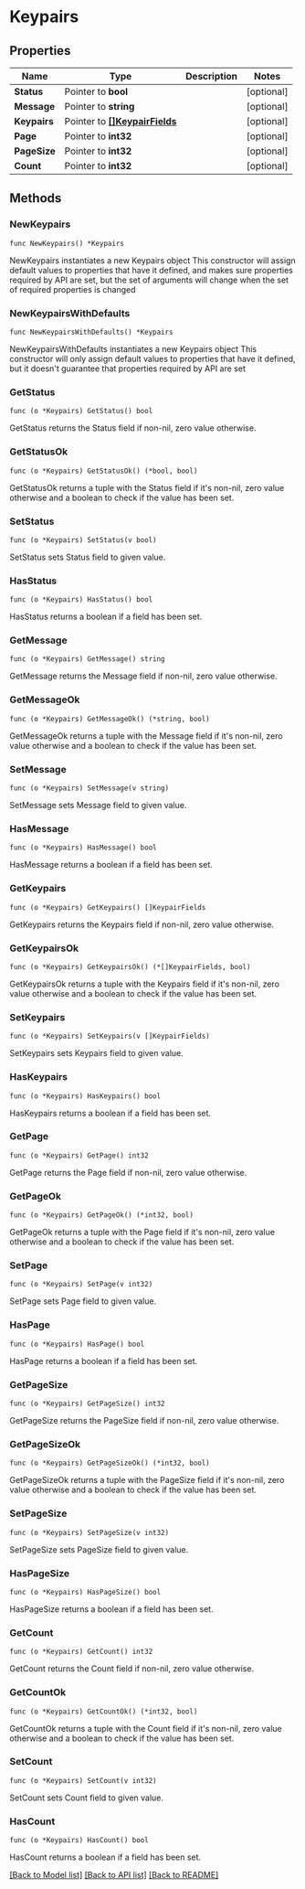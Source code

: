 # Keypairs

## Properties

Name | Type | Description | Notes
------------ | ------------- | ------------- | -------------
**Status** | Pointer to **bool** |  | [optional] 
**Message** | Pointer to **string** |  | [optional] 
**Keypairs** | Pointer to [**[]KeypairFields**](KeypairFields.md) |  | [optional] 
**Page** | Pointer to **int32** |  | [optional] 
**PageSize** | Pointer to **int32** |  | [optional] 
**Count** | Pointer to **int32** |  | [optional] 

## Methods

### NewKeypairs

`func NewKeypairs() *Keypairs`

NewKeypairs instantiates a new Keypairs object
This constructor will assign default values to properties that have it defined,
and makes sure properties required by API are set, but the set of arguments
will change when the set of required properties is changed

### NewKeypairsWithDefaults

`func NewKeypairsWithDefaults() *Keypairs`

NewKeypairsWithDefaults instantiates a new Keypairs object
This constructor will only assign default values to properties that have it defined,
but it doesn't guarantee that properties required by API are set

### GetStatus

`func (o *Keypairs) GetStatus() bool`

GetStatus returns the Status field if non-nil, zero value otherwise.

### GetStatusOk

`func (o *Keypairs) GetStatusOk() (*bool, bool)`

GetStatusOk returns a tuple with the Status field if it's non-nil, zero value otherwise
and a boolean to check if the value has been set.

### SetStatus

`func (o *Keypairs) SetStatus(v bool)`

SetStatus sets Status field to given value.

### HasStatus

`func (o *Keypairs) HasStatus() bool`

HasStatus returns a boolean if a field has been set.

### GetMessage

`func (o *Keypairs) GetMessage() string`

GetMessage returns the Message field if non-nil, zero value otherwise.

### GetMessageOk

`func (o *Keypairs) GetMessageOk() (*string, bool)`

GetMessageOk returns a tuple with the Message field if it's non-nil, zero value otherwise
and a boolean to check if the value has been set.

### SetMessage

`func (o *Keypairs) SetMessage(v string)`

SetMessage sets Message field to given value.

### HasMessage

`func (o *Keypairs) HasMessage() bool`

HasMessage returns a boolean if a field has been set.

### GetKeypairs

`func (o *Keypairs) GetKeypairs() []KeypairFields`

GetKeypairs returns the Keypairs field if non-nil, zero value otherwise.

### GetKeypairsOk

`func (o *Keypairs) GetKeypairsOk() (*[]KeypairFields, bool)`

GetKeypairsOk returns a tuple with the Keypairs field if it's non-nil, zero value otherwise
and a boolean to check if the value has been set.

### SetKeypairs

`func (o *Keypairs) SetKeypairs(v []KeypairFields)`

SetKeypairs sets Keypairs field to given value.

### HasKeypairs

`func (o *Keypairs) HasKeypairs() bool`

HasKeypairs returns a boolean if a field has been set.

### GetPage

`func (o *Keypairs) GetPage() int32`

GetPage returns the Page field if non-nil, zero value otherwise.

### GetPageOk

`func (o *Keypairs) GetPageOk() (*int32, bool)`

GetPageOk returns a tuple with the Page field if it's non-nil, zero value otherwise
and a boolean to check if the value has been set.

### SetPage

`func (o *Keypairs) SetPage(v int32)`

SetPage sets Page field to given value.

### HasPage

`func (o *Keypairs) HasPage() bool`

HasPage returns a boolean if a field has been set.

### GetPageSize

`func (o *Keypairs) GetPageSize() int32`

GetPageSize returns the PageSize field if non-nil, zero value otherwise.

### GetPageSizeOk

`func (o *Keypairs) GetPageSizeOk() (*int32, bool)`

GetPageSizeOk returns a tuple with the PageSize field if it's non-nil, zero value otherwise
and a boolean to check if the value has been set.

### SetPageSize

`func (o *Keypairs) SetPageSize(v int32)`

SetPageSize sets PageSize field to given value.

### HasPageSize

`func (o *Keypairs) HasPageSize() bool`

HasPageSize returns a boolean if a field has been set.

### GetCount

`func (o *Keypairs) GetCount() int32`

GetCount returns the Count field if non-nil, zero value otherwise.

### GetCountOk

`func (o *Keypairs) GetCountOk() (*int32, bool)`

GetCountOk returns a tuple with the Count field if it's non-nil, zero value otherwise
and a boolean to check if the value has been set.

### SetCount

`func (o *Keypairs) SetCount(v int32)`

SetCount sets Count field to given value.

### HasCount

`func (o *Keypairs) HasCount() bool`

HasCount returns a boolean if a field has been set.


[[Back to Model list]](../README.md#documentation-for-models) [[Back to API list]](../README.md#documentation-for-api-endpoints) [[Back to README]](../README.md)


